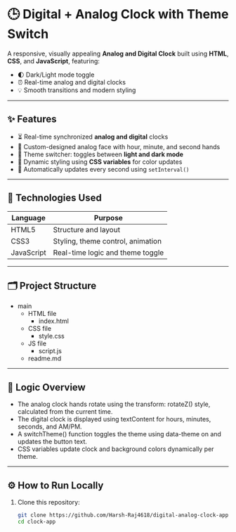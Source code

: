 # 🕒 Digital + Analog Clock with Theme Switch

A responsive, visually appealing **Analog and Digital Clock** built using **HTML**, **CSS**, and **JavaScript**, featuring:

- 🌓 Dark/Light mode toggle
- ⏰ Real-time analog and digital clocks
- 💡 Smooth transitions and modern styling

---

## ✨ Features

- ⏳ Real-time synchronized **analog and digital** clocks
- 💅 Custom-designed analog face with hour, minute, and second hands
- 🌙 Theme switcher: toggles between **light and dark mode**
- 🎯 Dynamic styling using **CSS variables** for color updates
- 🔄 Automatically updates every second using `setInterval()`

---

## 🧱 Technologies Used

| Language    | Purpose                         |
|-------------|----------------------------------|
| HTML5       | Structure and layout             |
| CSS3        | Styling, theme control, animation|
| JavaScript  | Real-time logic and theme toggle|

---

## 🗂 Project Structure
- main
  - HTML file
    - index.html
  - CSS file
    - style.css
  - JS file
    - script.js
  - readme.md


---


## 🧠 Logic Overview
- The analog clock hands rotate using the transform: rotateZ() style, calculated from the current time.
- The digital clock is displayed using textContent for hours, minutes, seconds, and AM/PM.
- A switchTheme() function toggles the theme using data-theme on <html> and updates the button text.
- CSS variables update clock and background colors dynamically per theme.
  
---

## ⚙️ How to Run Locally

1. Clone this repository:
   ```bash
   git clone https://github.com/Harsh-Raj4618/digital-analog-clock-app.git
   cd clock-app

